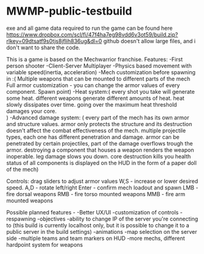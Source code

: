 # MWMP-public-testbuild
exe and all game data required to run the game can be found here
https://www.dropbox.com/scl/fi/47f4ha7eg98vdd6v3ot59/build.zip?rlkey=09dtsatf9s0tjs8jflih836ug&dl=0
github doesn't allow large files, and i don't want to share the code.

This is a game is based on the Mechwarrior franchise.
Features:
-First person shooter
-Client-Server Multiplayer
-Physics based movement with variable speed(inertia, acceleration)
-Mech customization before spawning in :(
Multiple weapons that can be mounted to different parts of the mech
Full armor customization - you can change the armor values of every component.
Spawn point)
-Heat system:(
every shot you take will generate some heat.
different weapons generate different amounts of heat.
heat slowly dissipates over time.
going over the maximum heat threshold damages your core.  
)
-Advanced damage system: (
every part of the mech has its own armor and structure values.
armor only protects the structure and its destruction doesn't affect the combat effectiveness of the mech.
multiple projectile types, each one has different penetration and damage.
armor can be penetrated by certain projectiles, part of the damage overflows trough the armor.
destroying a component that houses a weapon renders the weapon inoperable.
leg damage slows you down.
core destruction kills you
health status of all components is displayed on the HUD in the form of a paper doll of the mech)

Controls:
drag sliders to adjust armor values
W,S - increase or lower desired speed.
A,D - rotate left/right
Enter - confirm mech loadout and spawn
LMB - fire dorsal weapons
RMB - fire torso mounted weapons
MMB - fire arm mounted weapons

Possible planned features - 
-Better UX/UI
-customization of controls
-respawning
-objectives
-ability to change IP of the server you're connecting to (this build is currently localhost only, but it is possible to change it to a public server in the build settings)
-animations
-map selection on the server side
-multiple teams and team markers on HUD
-more mechs, different hardpoint system for weapons



